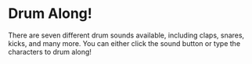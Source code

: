 # Drum Along!

There are seven different drum sounds available, including claps, snares, kicks, and many more. You can either click the sound button or type the characters to drum along!
